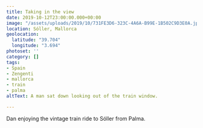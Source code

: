 ```yaml
---
title: Taking in the view
date: 2019-10-12T23:00:00.000+00:00
image: "/assets/uploads/2019/10/731FE3D6-323C-4A6A-B99E-1B502C9D3E0A.jpeg"
location: Sóller, Mallorca
geolocation:
  latitude: "39.704"
  longitude: "3.694"
photoset: ''
category: []
tags:
- Spain
- Zengenti
- mallorca
- train
- palma
altText: A man sat down looking out of the train window.

---
```

Dan enjoying the vintage train ride to Sóller from Palma.